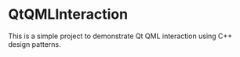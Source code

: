 # QtQMLInteraction
This is a simple project to demonstrate Qt QML interaction using C++ design patterns.
